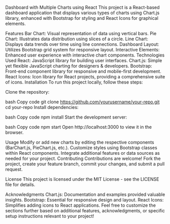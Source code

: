 Dashboard with Multiple Charts using React
This project is a React-based dashboard application that displays various types of charts using Chart.js library, enhanced with Bootstrap for styling and React Icons for graphical elements.

Features
Bar Chart: Visual representation of data using vertical bars.
Pie Chart: Illustrates data distribution using slices of a circle.
Line Chart: Displays data trends over time using line connections.
Dashboard Layout: Utilizes Bootstrap grid system for responsive layout.
Interactive Elements: Enhanced user experience with interactive chart components.
Technologies Used
React: JavaScript library for building user interfaces.
Chart.js: Simple yet flexible JavaScript charting for designers & developers.
Bootstrap: Front-end component library for responsive and mobile-first development.
React Icons: Icon library for React projects, providing a comprehensive suite of icons.
Installation
To run this project locally, follow these steps:

Clone the repository:

bash
Copy code
git clone https://github.com/yourusername/your-repo.git
cd your-repo
Install dependencies:

bash
Copy code
npm install
Start the development server:

bash
Copy code
npm start
Open http://localhost:3000 to view it in the browser.

Usage
Modify or add new charts by editing the respective components (BarChart.js, PieChart.js, etc.).
Customize styles using Bootstrap classes within React components.
Integrate additional features or data sources as needed for your project.
Contributing
Contributions are welcome! Fork the project, create your feature branch, commit your changes, and submit a pull request.

License
This project is licensed under the MIT License - see the LICENSE file for details.

Acknowledgments
Chart.js: Documentation and examples provided valuable insights.
Bootstrap: Essential for responsive design and layout.
React Icons: Simplifies adding icons to React applications.
Feel free to customize the sections further based on additional features, acknowledgments, or specific setup instructions relevant to your project!

